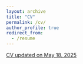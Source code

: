 ```yaml
---
layout: archive
title: "CV"
permalink: /cv/
author_profile: true
redirect_from:
  - /resume
---
```




<a href="/files/CV_gustavoaschidamini.pdf" target="_blank">CV updated on May 18, 2025</a>



